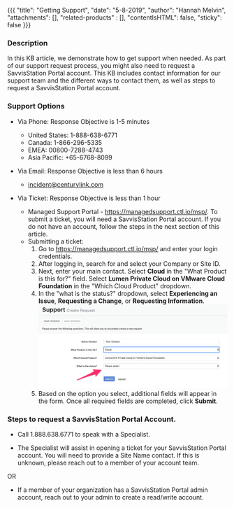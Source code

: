 {{{
  "title": "Getting Support",
  "date": "5-8-2019",
  "author": "Hannah Melvin",
  "attachments": [],
  "related-products" : [],
  "contentIsHTML": false,
  "sticky": false
}}}

### Description
In this KB article, we demonstrate how to get support when needed. As part of our support request process, you might also need to request a SavvisStation Portal account. This KB includes contact information for our support team and the different ways to contact them, as well as steps to request a SavvisStation Portal account.

### Support Options

* Via Phone: Response Objective is 1-5 minutes
    * United States: 1-888-638-6771
    * Canada: 1-866-296-5335
    * EMEA: 00800-7288-4743
    * Asia Pacific: +65-6768-8099

* Via Email: Response Objective is less than 6 hours
    * incident@centurylink.com

* Via Ticket: Response Objective is less than 1 hour
    * Managed Support Portal - https://managedsupport.ctl.io/msp/. To submit a ticket, you will need a SavvisStation Portal account. If you do not have an account, follow the steps in the next section of this article.
    * Submitting a ticket:
      1. Go to https://managedsupport.ctl.io/msp/ and enter your login credentials.
      2. After logging in, search for and select your Company or Site ID.
      3. Next, enter your main contact. Select __Cloud__ in the "What Product is this for?" field. Select __Lumen Private Cloud on VMware Cloud Foundation__ in the "Which Cloud Product" dropdown.
      4. In the "what is the status?" dropdown, select __Experiencing an Issue__, __Requesting a Change__, or __Requesting Information__.
        ![Quick Access](../../images/dccf/getting-support.png)
      5. Based on the option you select, additional fields will appear in the form. Once all required fields are completed, click __Submit__. 


### Steps to request a SavvisStation Portal Account.

* Call 1.888.638.6771 to speak with a Specialist.

* The Specialist will assist in opening a ticket for your SavvisStation Portal account. You will need to provide a Site Name contact. If this is unknown, please reach out to a member of your account team.

OR

* If a member of your organization has a SavvisStation Portal admin account, reach out to your admin to create a read/write account.
